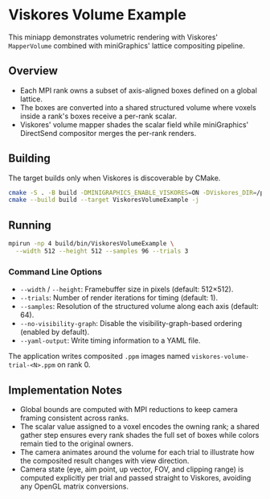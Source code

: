 # Viskores Volume Example

This miniapp demonstrates volumetric rendering with Viskores' `MapperVolume` combined with miniGraphics' lattice compositing pipeline.

## Overview

- Each MPI rank owns a subset of axis-aligned boxes defined on a global lattice.
- The boxes are converted into a shared structured volume where voxels inside a rank's boxes receive a per-rank scalar.
- Viskores' volume mapper shades the scalar field while miniGraphics' DirectSend compositor merges the per-rank renders.

## Building

The target builds only when Viskores is discoverable by CMake.

```bash
cmake -S . -B build -DMINIGRAPHICS_ENABLE_VISKORES=ON -DViskores_DIR=/path/to/viskores
cmake --build build --target ViskoresVolumeExample -j
```

## Running

```bash
mpirun -np 4 build/bin/ViskoresVolumeExample \
  --width 512 --height 512 --samples 96 --trials 3
```

### Command Line Options

- `--width` / `--height`: Framebuffer size in pixels (default: 512×512).
- `--trials`: Number of render iterations for timing (default: 1).
- `--samples`: Resolution of the structured volume along each axis (default: 64).
- `--no-visibility-graph`: Disable the visibility-graph-based ordering (enabled by default).
- `--yaml-output`: Write timing information to a YAML file.

The application writes composited `.ppm` images named `viskores-volume-trial-<N>.ppm` on rank 0.

## Implementation Notes

- Global bounds are computed with MPI reductions to keep camera framing consistent across ranks.
- The scalar value assigned to a voxel encodes the owning rank; a shared gather step ensures every rank shades the full set of boxes while colors remain tied to the original owners.
- The camera animates around the volume for each trial to illustrate how the composited result changes with view direction.
- Camera state (eye, aim point, up vector, FOV, and clipping range) is computed explicitly per trial and passed straight to Viskores, avoiding any OpenGL matrix conversions.

